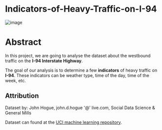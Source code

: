 # Indicators-of-Heavy-Traffic-on-I-94

![image](https://user-images.githubusercontent.com/51766201/122020474-6d995380-cde2-11eb-8606-068598fbc0e8.png)

#  Abstract

In this project, we are going to analyse the dataset about the westbound traffic on the **I-94 Interstate Highway**.

The goal of our analysis is to determine a few **indicators** of heavy traffic on **I-94**. These indicators can be weather type, time of the day, time of the week, etc.
## Attribution 
Dataset by: John Hogue, john.d.hogue '@' live.com, Social Data Science & General Mills

Dataset can found at the [UCI machine learning repository](https://archive.ics.uci.edu/ml/datasets/Metro+Interstate+Traffic+Volume#). 
